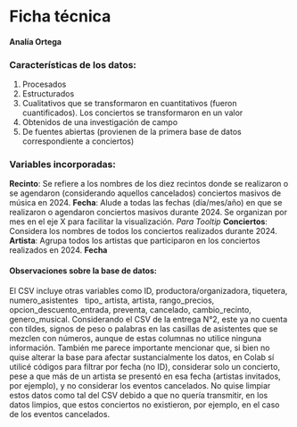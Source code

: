 # Ficha técnica
#### Analía Ortega

### Características de los datos:
1. Procesados
2. Estructurados
3. Cualitativos que se transformaron en cuantitativos (fueron cuantificados). Los conciertos se transformaron en un valor
4. Obtenidos de una investigación de campo
5. De fuentes abiertas (provienen de la primera base de datos correspondiente a conciertos)

### Variables incorporadas:

**Recinto**: Se refiere a los nombres de los diez recintos donde se realizaron o se agendaron (considerando aquellos cancelados) conciertos masivos de música en 2024.
**Fecha**: Alude a todas las fechas (día/mes/año) en que se realizaron o agendaron conciertos masivos durante 2024.
Se organizan por mes en el eje X para facilitar la visualización.
*Para Tooltip*
**Conciertos**: Considera los nombres de todos los conciertos realizados durante 2024.
**Artista**: Agrupa todos los artistas que participaron en los conciertos realizados en 2024.
**Fecha**

#### Observaciones sobre la base de datos:

El CSV incluye otras variables como ID, productora/organizadora, tiquetera, numero_asistentes   tipo_ artista, artista, rango_precios, opcion_descuento_entrada, preventa, cancelado, cambio_recinto, genero_musical. Considerando el CSV de la entrega N°2, este ya no cuenta con tildes, signos de peso o palabras en las casillas de asistentes que se mezclen con números, aunque de estas columnas no utilice ninguna información. También me parece importante mencionar que, si bien no quise alterar la base para afectar sustancialmente los datos, en Colab sí utilicé códigos para filtrar por fecha (no ID), considerar solo un concierto, pese a que más de un artista se presentó en esa fecha (artistas invitados, por ejemplo), y no considerar los eventos cancelados. No quise limpiar estos datos como tal del CSV debido a que no quería transmitir, en los datos limpios, que estos conciertos no existieron, por ejemplo, en el caso de los eventos cancelados. 
